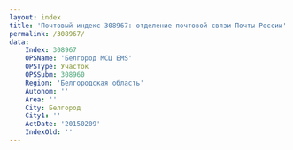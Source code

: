 ```yaml
---
layout: index
title: 'Почтовый индекс 308967: отделение почтовой связи Почты России'
permalink: /308967/
data:
    Index: 308967
    OPSName: 'Белгород МСЦ EMS'
    OPSType: Участок
    OPSSubm: 308960
    Region: 'Белгородская область'
    Autonom: ''
    Area: ''
    City: Белгород
    City1: ''
    ActDate: '20150209'
    IndexOld: ''
---
```

